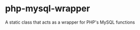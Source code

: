 php-mysql-wrapper
=================

A static class that acts as a wrapper for PHP's MySQL functions
